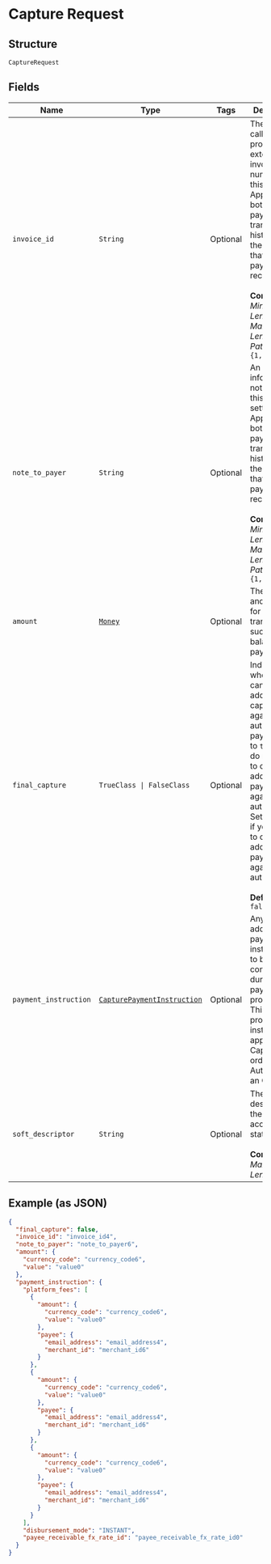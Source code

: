 
# Capture Request

## Structure

`CaptureRequest`

## Fields

| Name | Type | Tags | Description |
|  --- | --- | --- | --- |
| `invoice_id` | `String` | Optional | The API caller-provided external invoice number for this order. Appears in both the payer's transaction history and the emails that the payer receives.<br><br>**Constraints**: *Minimum Length*: `1`, *Maximum Length*: `127`, *Pattern*: `^.{1,127}$` |
| `note_to_payer` | `String` | Optional | An informational note about this settlement. Appears in both the payer's transaction history and the emails that the payer receives.<br><br>**Constraints**: *Minimum Length*: `1`, *Maximum Length*: `255`, *Pattern*: `^.{1,255}$` |
| `amount` | [`Money`](../../doc/models/money.md) | Optional | The currency and amount for a financial transaction, such as a balance or payment due. |
| `final_capture` | `TrueClass \| FalseClass` | Optional | Indicates whether you can make additional captures against the authorized payment. Set to `true` if you do not intend to capture additional payments against the authorization. Set to `false` if you intend to capture additional payments against the authorization.<br><br>**Default**: `false` |
| `payment_instruction` | [`CapturePaymentInstruction`](../../doc/models/capture-payment-instruction.md) | Optional | Any additional payment instructions to be consider during payment processing. This processing instruction is applicable for Capturing an order or Authorizing an Order. |
| `soft_descriptor` | `String` | Optional | The payment descriptor on the payer's account statement.<br><br>**Constraints**: *Maximum Length*: `22` |

## Example (as JSON)

```json
{
  "final_capture": false,
  "invoice_id": "invoice_id4",
  "note_to_payer": "note_to_payer6",
  "amount": {
    "currency_code": "currency_code6",
    "value": "value0"
  },
  "payment_instruction": {
    "platform_fees": [
      {
        "amount": {
          "currency_code": "currency_code6",
          "value": "value0"
        },
        "payee": {
          "email_address": "email_address4",
          "merchant_id": "merchant_id6"
        }
      },
      {
        "amount": {
          "currency_code": "currency_code6",
          "value": "value0"
        },
        "payee": {
          "email_address": "email_address4",
          "merchant_id": "merchant_id6"
        }
      },
      {
        "amount": {
          "currency_code": "currency_code6",
          "value": "value0"
        },
        "payee": {
          "email_address": "email_address4",
          "merchant_id": "merchant_id6"
        }
      }
    ],
    "disbursement_mode": "INSTANT",
    "payee_receivable_fx_rate_id": "payee_receivable_fx_rate_id0"
  }
}
```

